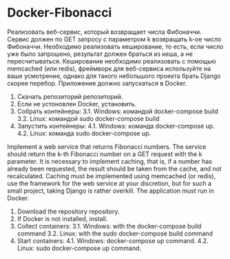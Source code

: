 # Docker-Fibonacci

Реализовать веб-сервис, который возвращает числа Фибоначчи.
Сервис должен по GET запросу с параметром k возвращать k-ое число Фибоначчи.
Необходимо реализовать кеширование, то есть, если число уже было запрошено, результат должен браться из кеша, а не пересчитываться.
Кеширование необходимо реализовать с помощью memcached (или redis), фреймворк для веб-сервиса используйте на ваше усмотрение, однако для такого небольшого проекта брать Django скорее перебор.
Приложение должно запускаться в Docker.

1.	Скачать репозиторий репозиторий.
2.	Если не устоновлен Docker, установить.
3.	Собрать контейнеры:
3.1. Windows:  командой docker-compose build 
3.2. Linux: командой sudo docker-compose build
4.	Запустить контейнеры:
4.1. Windows: команда docker-compose up.
4.2. Linux: команда sudo docker-compose up.

Implement a web service that returns Fibonacci numbers.
The service should return the k-th Fibonacci number on a GET request with the k parameter.
It is necessary to implement caching, that is, if a number has already been requested, the result should be taken from the cache, and not recalculated.
Caching must be implemented using memcached (or redis), use the framework for the web service at your discretion, but for such a small project, taking Django is rather overkill.
The application must run in Docker.

1. Download the repository repository.
2. If Docker is not installed, install.
3. Collect containers:
3.1. Windows: with the docker-compose build command
3.2. Linux: with the sudo docker-compose build command
4. Start containers:
4.1. Windows: docker-compose up command.
4.2. Linux: sudo docker-compose up command.
